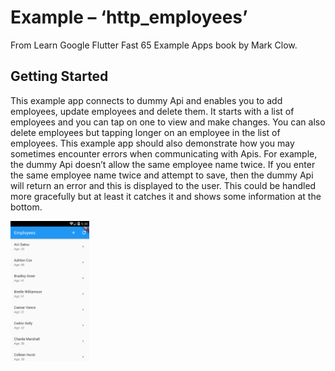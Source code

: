 # Example – ‘http_employees’

From Learn Google Flutter Fast 65 Example Apps book by Mark Clow.

## Getting Started

This example app connects to dummy Api and enables you to add employees, update employees and delete them. It starts with a list of employees and you can tap on one to view and make changes. You can also delete employees but tapping longer on an employee in the list of employees.
This example app should also demonstrate how you may sometimes encounter errors when communicating with Apis. For example, the dummy Api doesn’t allow the same employee name twice. If you enter the same employee name twice and attempt to save, then the dummy Api will return an error and this is displayed to the user. This could be handled more gracefully but at least it catches it and shows some information at the bottom.

<img src="images/appImage.png" width="25%">